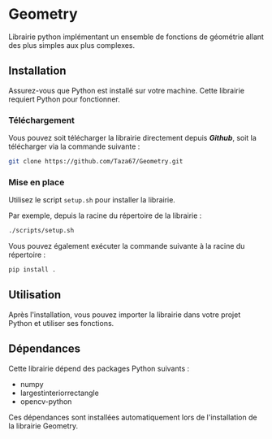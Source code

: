 # Geometry

Librairie python implémentant un ensemble de fonctions de géométrie allant des plus simples
aux plus complexes.

## Installation

Assurez-vous que Python est installé sur votre machine. Cette librairie requiert Python
pour fonctionner.

### Téléchargement

Vous pouvez soit télécharger la librairie directement depuis ***Github***, soit la télécharger
via la commande suivante :

```bash
git clone https://github.com/Taza67/Geometry.git
```

### Mise en place

Utilisez le script ```setup.sh``` pour installer la librairie.

Par exemple, depuis la racine du répertoire de la librairie :

```bash
./scripts/setup.sh
```

Vous pouvez également exécuter la commande suivante à la racine du répertoire :

```bash
pip install .
```

## Utilisation

Après l'installation, vous pouvez importer la librairie dans votre projet Python et utiliser
ses fonctions.

## Dépendances

Cette librairie dépend des packages Python suivants :

- numpy
- largestinteriorrectangle
- opencv-python

Ces dépendances sont installées automatiquement lors de l'installation de la librairie
Geometry.